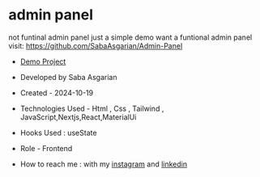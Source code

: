 # admin panel

not funtinal admin panel just a simple demo want a funtional admin panel visit: https://github.com/SabaAsgarian/Admin-Panel













- [Demo Project](https://admin-omega-snowy.vercel.app/)

- Developed by Saba Asgarian

- Created - 2024-10-19

- Technologies Used - Html , Css , Tailwind , JavaScript,Nextjs,React,MaterialUi

- Hooks Used : useState 

- Role - Frontend

- How to reach me : with my [instagram](https://www.instagram.com/saba_asgarian_web?igsh=M2Z2dTU3cHFmeW1o&utm_source=qr) and [linkedin](https://www.linkedin.com/in/saba-asgarian-69161088?utm_source=share&utm_campaign=share_via&utm_content=profile&utm_medium=ios_app) 


